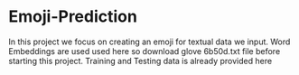 # Emoji-Prediction
In this project we focus on creating an emoji for textual data we input.
Word Embeddings are used used here so download glove 6b50d.txt file before starting this project.
Training and Testing data is already provided here
